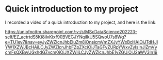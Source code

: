 # Quick introduction to my project



I recorded a video of a quick introduction to my project, and here is the link:

https://uniofnottm.sharepoint.com/:v:/s/MScDataScience202223-self/EZ_actrtdS5Ki8iIvKixf90BVEGJYNqiIkU5SQwoU7s8Wg?e=TU1ev7&nav=eyJyZWZlcnJhbEluZm8iOnsicmVmZXJyYWxBcHAiOiJTdHJlYW1XZWJBcHAiLCJyZWZlcnJhbFZpZXciOiJTaGFyZURpYWxvZyIsInJlZmVycmFsQXBwUGxhdGZvcm0iOiJXZWIiLCJyZWZlcnJhbE1vZGUiOiJ2aWV3In19



